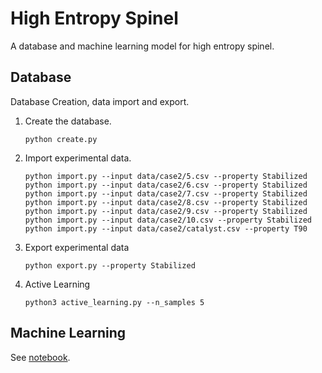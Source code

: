 # High Entropy Spinel
A database and machine learning model for high entropy spinel.

## Database
Database Creation, data import and export.
   1. Create the database.
        ```
        python create.py
        ```
   2. Import experimental data.
        ```
        python import.py --input data/case2/5.csv --property Stabilized
        python import.py --input data/case2/6.csv --property Stabilized
        python import.py --input data/case2/7.csv --property Stabilized
        python import.py --input data/case2/8.csv --property Stabilized
        python import.py --input data/case2/9.csv --property Stabilized
        python import.py --input data/case2/10.csv --property Stabilized
        python import.py --input data/case2/catalyst.csv --property T90
        ```
   3. Export experimental data
        ```
        python export.py --property Stabilized
        ```
   4. Active Learning
        ```
        python3 active_learning.py --n_samples 5
        ```
## Machine Learning
See [notebook](https://github.com/Xiangyan93/High-Entropy-Spinel/tree/master/notebook).
